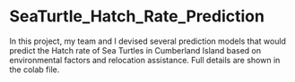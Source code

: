 # SeaTurtle_Hatch_Rate_Prediction

In this project, my team and I devised several prediction models that would predict the Hatch rate of Sea Turtles in 
Cumberland Island based on environmental factors and relocation assistance. Full details are shown in the colab file. 
